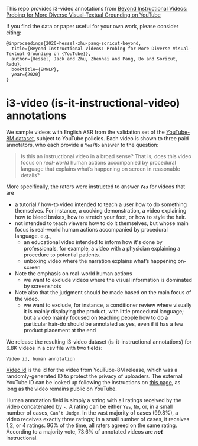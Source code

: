 This repo provides i3-video annotations from [Beyond Instructional Videos: Probing for More Diverse Visual-Textual Grounding on YouTube](https://arxiv.org/abs/2004.14338)

If you find the data or paper useful for your own work, please consider citing:

```
@inproceedings{2020-hessel-zhu-pang-soricut-beyond,
  title={Beyond Instructional Videos: Probing for More Diverse Visual-Textual Grounding on {YouTube}},
  author={Hessel, Jack and Zhu, Zhenhai and Pang, Bo and Soricut, Radu},
  booktitle={EMNLP},
  year={2020}
}
```


# i3-video (is-it-instructional-video) annotations

We sample videos with English ASR from the validation set of the [YouTube-8M dataset](http://research.google.com/youtube8m/download.html), subject to YouTube policies.  Each video is shown to three paid annotators, who each provide a `Yes`/`No` answer to the question: 

> Is this an instructional video in a broad sense?  That is, does this video focus on *real-world* human actions accompanied by procedural language that explains what’s happening on screen in reasonable details?  

More specifically, the raters were instructed to answer ***`Yes`*** for videos that are
- a tutorial / how-to video intended to teach a user how to do something themselves.  For instance, a cooking demonstration, a video explaining how to bleed brakes, how to stretch your foot, or how to style the hair.   
- not intended to teach viewers how to do it themselves, but whose main focus is real-world human actions accompanied by procedural language.  e.g.,
  - an educational video intended to inform how it's done by professionals, for example, a video with a physician explaining a procedure to potential patients.
  - unboxing video where the narration explains what’s happening on-screen
- Note the emphasis on real-world human actions
  - we want to exclude videos where the visual information is dominated by screenshots
- Note also that the judgment should be made based on the main focus of the video.
  - we want to exclude, for instance, a conditioner review where visually it is mainly displaying the product, with little procedural language; but a video mainly focused on teaching people how to do a particular hair-do should be annotated as yes, even if it has a few product placement at the end

We release the resulting i3-video dataset (is-it-instructional annotations) for 6.8K videos in a csv file with two fields:
```
Video id, human annotation
```

[Video id](http://research.google.com/youtube8m/video_id_conversion.html) is the id for the video from YouTube-8M release, which was a randomly-generated ID to protect the privacy of uploaders.  The external YouTube ID can be looked up following the instructions on [this page](http://research.google.com/youtube8m/video_id_conversion.html), as long as the video remains public on YouTube. 

Human annotation field is simply a string with all ratings received by the video concatenated by `-`.  A rating can be either `Yes`, `No`, or, in a small number of cases, `Can’t Judge`.  In the vast majority of cases (99.8%), a video receives exactly three ratings; in a small number of cases, it receives 1,2, or 4 ratings. 96% of the time, all raters agreed on the same rating.  According to a majority vote, 73.6% of annotated videos are ***not*** instructional. 
